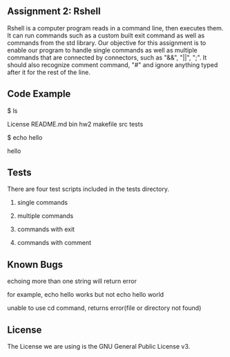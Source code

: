 ## Assignment 2: Rshell

Rshell is a computer program reads in a command line, then executes them.
It can run commands such as a custom built exit command as well as commands from the std library. 
Our objective for this assignment is to enable our program to handle single commands as well as
multiple commands that are connected by connectors, such as "&&", "||", ";". 
It should also recognize comment command, "#" and ignore anything typed after it for the rest of the line.

## Code Example

$ ls

License  README.md  bin  hw2  makefile  src  tests

$ echo hello

hello


## Tests

There are four test scripts included in the tests directory.

1) single commands

2) multiple commands

3) commands with exit

4) commands with comment

## Known Bugs

echoing more than one string will return error

for example, echo hello works but not echo hello world

unable to use cd command, returns error(file or directory not found)

## License

The License we are using is the GNU General Public License v3.
